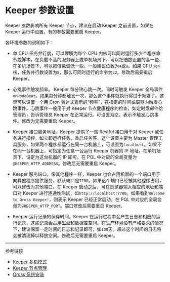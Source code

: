 # Keeper 参数设置

Keeper 参数影响所有 Keeper 节点，建议在启动 Keeper 之前设置，如果在 Keeper 运行中设置，有的参数需要重启 Keeper。

各环境参数的说明如下：

* 单 CPU 任务并行度，可以理解为每个 CPU 内核可以同时运行多少个程序命令或脚本。在负载不高的服务器上或单机场景下，可以把倍数设置的高一些，在多机场景下，可以把倍数调低一些。一般建议位数为`4`或`8`。如果 CPU 为`4`核，任务并行数设置为`8`，那么可同时运行的命令为`32`。修改后需要重启 Keeper。

* 心跳事件触发频率。 Keeper 每分钟心跳一次，同时可触发 Keeper 全局事件`onNodeBeat`。如果每分钟都触发一次，那么这个事件就执行得过于频繁了。这里可以设置一个用 Cron 表达式表示的“频率”，在指定的时间或周期内触发心跳事件。心跳事件一般用于对 Keeper 节点健康程序的检查，如定时发邮件给管理员，告诉管理员 Keeper 在正常运行。可设置为空，表示不触发心跳事件。修改为无需要重启 Keeper。

* Keeper 接口服务地址。Keeper 提供了一些 Restful 接口用于对 Keeper 或任务进行操控，如立即运行任务、重启任务等。这个设置主要为 Master 管理工具服务，如果两个程序都运行在同一台机器上，可设置为`localhost`。如果不在同一台机器上，可指定为任意一台运行 Keeper 机器的 IP 地址。在单机场景下，设定为这台机器的 IP 即可。在 PQL 中对应的全局变量为`@KEEPER_HTTP_ADDRESS`。修改后无需要重启 Keeper。

* Keeper 服务端口。像其他程序一样，Keeper 也会占用机器的一个端口用于向其他程序提供服务，默认端口是`7700`。如果这个端口已经被其他程序占用，可以修改为其他端口。在 Keeper 启动之后，可在浏览器输入相应的地址和端口对 Keeper 进行连通性测试，如`http://localhost:7700`。如果看到`Welcome to Qross Keeper!`，则表示 Keeper 已经正常启动。在 PQL 中对应的全局变量为`@KEEPER_HTTP_PORT`。端口修改后需要重启 Keeper。

* Keeper 运行记录的保存时间。Keeper 在运行过程中会产生日志和相应的运行记录，这些记录会占用磁盘和数据库空间。在生产环境没有严格要求的情况下，建议保留一定时间的日志和记录即可，如`100`天。超过这个时间的日志将会被清理掉以释放空间。修改后无需要重启 Keeper。

---
参考链接

* [Keeper 多机模式](/keeper/cluster.md)
* [Keeper 节点管理](/master/keeper/nodes.md)
* [Qross 系统安装](/qross/install.md)


